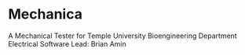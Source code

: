 # Mechanica
A Mechanical Tester for Temple University Bioengineering Department
Electrical Software Lead: Brian Amin
